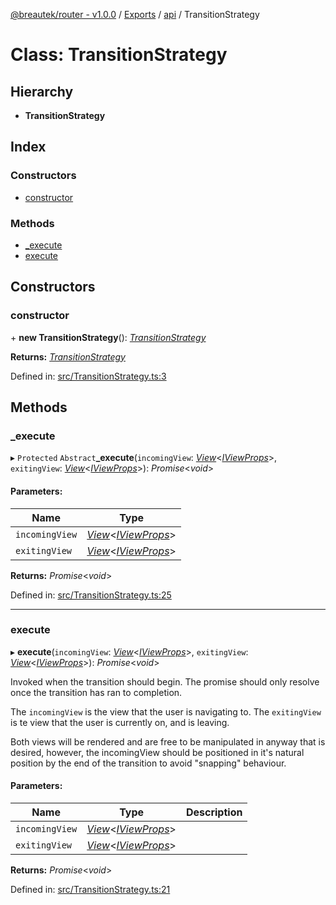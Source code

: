 [@breautek/router - v1.0.0](../README.md) / [Exports](../modules.md) / [api](../modules/api.md) / TransitionStrategy

# Class: TransitionStrategy

## Hierarchy

* **TransitionStrategy**

## Index

### Constructors

* [constructor](api.transitionstrategy.md#constructor)

### Methods

* [\_execute](api.transitionstrategy.md#_execute)
* [execute](api.transitionstrategy.md#execute)

## Constructors

### constructor

\+ **new TransitionStrategy**(): [*TransitionStrategy*](transitionstrategy.transitionstrategy-1.md)

**Returns:** [*TransitionStrategy*](transitionstrategy.transitionstrategy-1.md)

Defined in: [src/TransitionStrategy.ts:3](https://github.com/breautek/router/blob/d7a4785/src/TransitionStrategy.ts#L3)

## Methods

### \_execute

▸ `Protected` `Abstract`**_execute**(`incomingView`: [*View*](view.view-1.md)<[*IViewProps*](../interfaces/view.iviewprops.md)\>, `exitingView`: [*View*](view.view-1.md)<[*IViewProps*](../interfaces/view.iviewprops.md)\>): *Promise*<*void*\>

#### Parameters:

Name | Type |
------ | ------ |
`incomingView` | [*View*](view.view-1.md)<[*IViewProps*](../interfaces/view.iviewprops.md)\> |
`exitingView` | [*View*](view.view-1.md)<[*IViewProps*](../interfaces/view.iviewprops.md)\> |

**Returns:** *Promise*<*void*\>

Defined in: [src/TransitionStrategy.ts:25](https://github.com/breautek/router/blob/d7a4785/src/TransitionStrategy.ts#L25)

___

### execute

▸ **execute**(`incomingView`: [*View*](view.view-1.md)<[*IViewProps*](../interfaces/view.iviewprops.md)\>, `exitingView`: [*View*](view.view-1.md)<[*IViewProps*](../interfaces/view.iviewprops.md)\>): *Promise*<*void*\>

Invoked when the transition should begin.
The promise should only resolve once the transition
has ran to completion.

The `incomingView` is the view that the user is navigating to.
The `exitingView` is te view that the user is currently on, and is leaving.

Both views will be rendered and are free to be manipulated in anyway that is desired,
however, the incomingView should be positioned in it's natural position by the end
of the transition to avoid "snapping" behaviour.

#### Parameters:

Name | Type | Description |
------ | ------ | ------ |
`incomingView` | [*View*](view.view-1.md)<[*IViewProps*](../interfaces/view.iviewprops.md)\> |  |
`exitingView` | [*View*](view.view-1.md)<[*IViewProps*](../interfaces/view.iviewprops.md)\> |     |

**Returns:** *Promise*<*void*\>

Defined in: [src/TransitionStrategy.ts:21](https://github.com/breautek/router/blob/d7a4785/src/TransitionStrategy.ts#L21)
